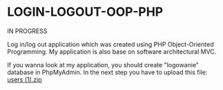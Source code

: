 # LOGIN-LOGOUT-OOP-PHP

IN PROGRESS

Log in/log out application which was created using PHP Object-Oriented Programming. My application is also base on software architectural MVC.

If you wanna look at my application, you should create "logowanie" database in PhpMyAdmin. In the next step you have to upload this file: [users (1).zip](https://github.com/PatrykGajewski99/LOGIN-LOGOUT-OOP-PHP/files/8977692/users.1.zip)

